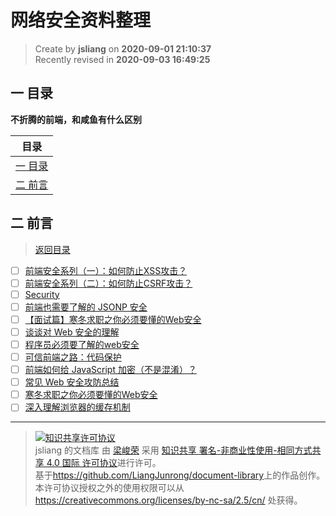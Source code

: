 网络安全资料整理
===

> Create by **jsliang** on **2020-09-01 21:10:37**  
> Recently revised in **2020-09-03 16:49:25**

## <a name="chapter-one" id="chapter-one"></a>一 目录

**不折腾的前端，和咸鱼有什么区别**

| 目录 |
| --- |
| [一 目录](#chapter-one) |
| <a name="catalog-chapter-two" id="catalog-chapter-two"></a>[二 前言](#chapter-two) |

## <a name="chapter-two" id="chapter-two"></a>二 前言

> [返回目录](#chapter-one)

* [ ] [前端安全系列（一）：如何防止XSS攻击？](https://tech.meituan.com/2018/09/27/fe-security.html)
* [ ] [前端安全系列（二）：如何防止CSRF攻击？](https://tech.meituan.com/2018/10/11/fe-security-csrf.html)
* [ ] [Security](https://almanac.httparchive.org/en/2019/security)
* [ ] [前端也需要了解的 JSONP 安全](https://juejin.im/post/5b75b497e51d45666276251d)
* [ ] [【面试篇】寒冬求职之你必须要懂的Web安全](https://juejin.im/post/5cd6ad7a51882568d3670a8e)
* [ ] [谈谈对 Web 安全的理解](https://zhuanlan.zhihu.com/p/25486768?group_id=820705780520079360)
* [ ] [程序员必须要了解的web安全](https://juejin.im/post/5b4e0c936fb9a04fcf59cb79)
* [ ] [可信前端之路：代码保护](https://www.freebuf.com/articles/web/102269.html)
* [ ] [前端如何给 JavaScript 加密（不是混淆）？](https://www.zhihu.com/question/47047191)
* [ ] [常见 Web 安全攻防总结](https://zoumiaojiang.com/article/common-web-security/)
* [ ] [寒冬求职之你必须要懂的Web安全](https://juejin.im/post/5cd6ad7a51882568d3670a8e)
* [ ] [深入理解浏览器的缓存机制](https://www.jianshu.com/p/54cc04190252)

---

> <a rel="license" href="http://creativecommons.org/licenses/by-nc-sa/4.0/"><img alt="知识共享许可协议" style="border-width:0" src="https://i.creativecommons.org/l/by-nc-sa/4.0/88x31.png" /></a><br /><span xmlns:dct="http://purl.org/dc/terms/" property="dct:title">jsliang 的文档库</span> 由 <a xmlns:cc="http://creativecommons.org/ns#" href="https://github.com/LiangJunrong/document-library" property="cc:attributionName" rel="cc:attributionURL">梁峻荣</a> 采用 <a rel="license" href="http://creativecommons.org/licenses/by-nc-sa/4.0/">知识共享 署名-非商业性使用-相同方式共享 4.0 国际 许可协议</a>进行许可。<br />基于<a xmlns:dct="http://purl.org/dc/terms/" href="https://github.com/LiangJunrong/document-library" rel="dct:source">https://github.com/LiangJunrong/document-library</a>上的作品创作。<br />本许可协议授权之外的使用权限可以从 <a xmlns:cc="http://creativecommons.org/ns#" href="https://creativecommons.org/licenses/by-nc-sa/2.5/cn/" rel="cc:morePermissions">https://creativecommons.org/licenses/by-nc-sa/2.5/cn/</a> 处获得。